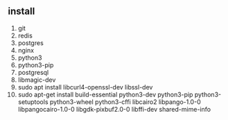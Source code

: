 ## install 


1. git
2. redis
3. postgres
4. nginx
5. python3
6. python3-pip
7. postgresql
8. libmagic-dev
9. sudo apt install libcurl4-openssl-dev libssl-dev
10. sudo apt-get install build-essential python3-dev python3-pip python3-setuptools python3-wheel python3-cffi libcairo2 libpango-1.0-0 libpangocairo-1.0-0 libgdk-pixbuf2.0-0 libffi-dev shared-mime-info
